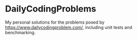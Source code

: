 # DailyCodingProblems
My personal solutions for the problems posed by https://www.dailycodingproblem.com/, including unit tests and benchmarking.
